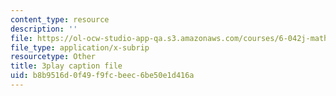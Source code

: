 ```yaml
---
content_type: resource
description: ''
file: https://ol-ocw-studio-app-qa.s3.amazonaws.com/courses/6-042j-mathematics-for-computer-science-spring-2015/b8b9516d0f49f9fcbeec6be50e1d416a_e-yQFC6dACA.srt
file_type: application/x-subrip
resourcetype: Other
title: 3play caption file
uid: b8b9516d-0f49-f9fc-beec-6be50e1d416a
---
```

